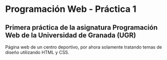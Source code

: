 # Programación Web - Práctica 1
## Primera práctica de la asignatura Programación Web de la Universidad de Granada (UGR)

Página web de un centro deportivo, por ahora solamente tratando temas de diseño utilizando HTML y CSS.
